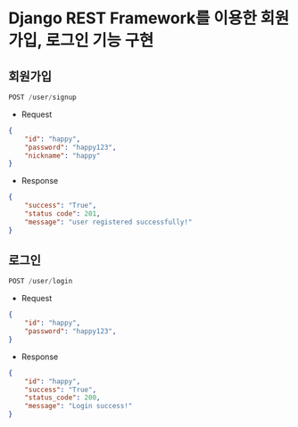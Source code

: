 # Django REST Framework를 이용한 회원가입, 로그인 기능 구현

## 회원가입
```python
POST /user/signup
```
- Request
```json
{
    "id": "happy",
    "password": "happy123",
    "nickname": "happy"
}
```

- Response
```json
{
    "success": "True",
    "status code": 201,
    "message": "user registered successfully!"
}
```


## 로그인
```python
POST /user/login
```
- Request
```json
{
    "id": "happy",
    "password": "happy123",
}
```
- Response

```json
{
    "id": "happy",
    "success": "True",
    "status_code": 200,
    "message": "Login success!"
}
```
